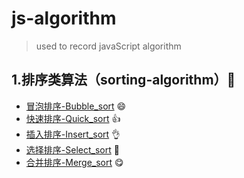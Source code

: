 # js-algorithm
> used to record javaScript algorithm

## 1.排序类算法（sorting-algorithm）🍕

- [冒泡排序-Bubble_sort](https://github.com/wangyue-1997/js-algorithm/blob/master/sorting_algorithm/Bubble_sort.js ) 😄
- [快速排序-Quick_sort](https://github.com/wangyue-1997/js-algorithm/blob/master/sorting_algorithm/Quick_sort.js) 👍
- [插入排序-Insert_sort](https://github.com/wangyue-1997/js-algorithm/blob/master/sorting_algorithm/Insert_sort.js) 👌
- [选择排序-Select_sort](https://github.com/wangyue-1997/js-algorithm/blob/master/sorting_algorithm/Select_sort.js) 🧐
- [合并排序-Merge_sort](https://github.com/wangyue-1997/js-algorithm/blob/master/sorting_algorithm/Merge_sort.js) 😋



